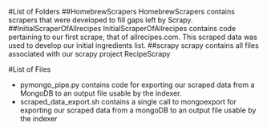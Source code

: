 #List of Folders
##HomebrewScrapers
HomebrewScrapers contains scrapers that were developed to fill gaps left by 
Scrapy. 
##InitialScraperOfAllrecipes
InitialScraperOfAllrecipes contains code pertaining to our first scrape, that
 of allrecipes.com. This scraped data was used to develop our initial 
 ingredients list.
##scrapy
scrapy contains all files associated with our scrapy project RecipeScrapy

#List of Files
*   pymongo_pipe.py contains code for exporting our scraped data from a MongoDB 
to an output file usable by the indexer.
*   scraped_data_export.sh contains a single call to mongoexport for 
exporting our scraped data from a mongoDB to an output file usable by the 
indexer
  
 